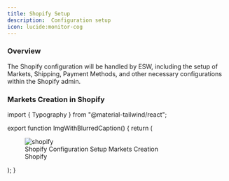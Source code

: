 ```yaml
---
title: Shopify Setup
description:  Configuration setup
icon: lucide:monitor-cog
---
```


### Overview

The Shopify configuration will be handled by ESW, including the setup of Markets, Shipping, Payment Methods, and other necessary configurations within the Shopify admin.


### Markets Creation in Shopify

import { Typography } from "@material-tailwind/react";
 
export function ImgWithBlurredCaption() {
  return (
    <figure className="relative h-96 w-full">
      <img
        className="h-full w-full rounded-xl object-cover object-center"
        src="market-creation.png"
        alt="shopify"
      />
      <figcaption className="absolute bottom-8 left-2/4 flex w-[calc(100%-4rem)] -translate-x-2/4 justify-between rounded-xl border border-white bg-white/75 py-4 px-6 shadow-lg shadow-black/5 saturate-200 backdrop-blur-sm">
        <div>
          <Typography variant="h5" color="blue-gray">
            Shopify Configuration Setup
          </Typography>
          <Typography color="gray" className="mt-2 font-normal">
            Markets Creation
          </Typography>
        </div>
        <Typography variant="h5" color="blue-gray">
          Shopify
        </Typography>
      </figcaption>
    </figure>
  );
}

